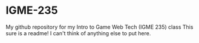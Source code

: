 # IGME-235
My github repository for my Intro to Game Web Tech (IGME 235) class
This sure is a readme!
I can't think of anything else to put here.
